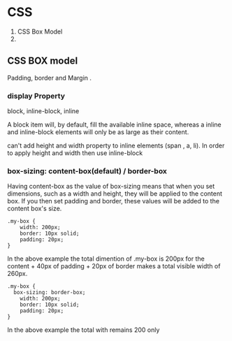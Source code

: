 # CSS
1. CSS Box Model
2.

## CSS BOX model
Padding, border and Margin . 


### display Property
block, inline-block, inline

A block item will, by default, fill the available inline space, whereas a inline and inline-block elements will only be as large as their content.

can't add height and width property to inline elements (span , a, li). In order to apply height and width then use inline-block 

### box-sizing: content-box(default) / border-box
Having content-box as the value of box-sizing means that when you set dimensions, such as a width and height, they will be applied to the content box. 
If you then set padding and border, these values will be added to the content box's size.

```
.my-box {
	width: 200px;
	border: 10px solid;
	padding: 20px;
}

```
In the above example the total dimention of .my-box is 200px for the content + 40px of padding + 20px of border makes a total visible width of 260px.

```
.my-box {
  box-sizing: border-box;
	width: 200px;
	border: 10px solid;
	padding: 20px;
}

```
In the above example the total with remains 200 only 

